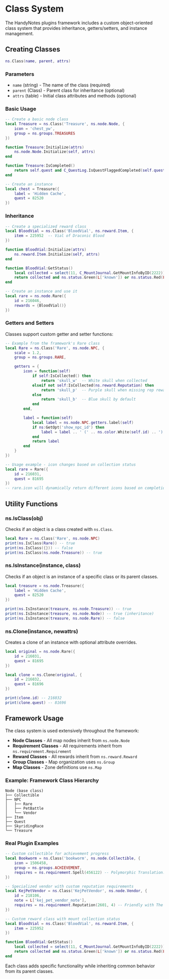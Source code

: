 # Class System

The HandyNotes plugins framework includes a custom object-oriented class system that provides inheritance, getters/setters, and instance management.

## Creating Classes

```lua
ns.Class(name, parent, attrs)
```

### Parameters

- `name` (string) - The name of the class (required)
- `parent` (Class) - Parent class for inheritance (optional)
- `attrs` (table) - Initial class attributes and methods (optional)

### Basic Usage

```lua
-- Create a basic node class
local Treasure = ns.Class('Treasure', ns.node.Node, {
    icon = 'chest_yw',
    group = ns.groups.TREASURES
})

function Treasure:Initialize(attrs)
    ns.node.Node.Initialize(self, attrs)
end

function Treasure:IsCompleted()
    return self.quest and C_QuestLog.IsQuestFlaggedCompleted(self.quest)
end

-- Create an instance
local chest = Treasure({
    label = 'Hidden Cache',
    quest = 82520
})
```

### Inheritance

```lua
-- Create a specialized reward class
local BloodVial = ns.Class('BloodVial', ns.reward.Item, {
    item = 225952  -- Vial of Draconic Blood
})

function BloodVial:Initialize(attrs)
    ns.reward.Item.Initialize(self, attrs)
end

function BloodVial:GetStatus()
    local collected = select(11, C_MountJournal.GetMountInfoByID(2222))
    return collected and ns.status.Green(L['known']) or ns.status.Red(L['missing'])
end

-- Create an instance and use it
local rare = ns.node.Rare({
    id = 216046,
    rewards = {BloodVial()}
})
```

### Getters and Setters

Classes support custom getter and setter functions:

```lua
-- Example from the framework's Rare class
local Rare = ns.Class('Rare', ns.node.NPC, {
    scale = 1.2,
    group = ns.groups.RARE,

    getters = {
        icon = function(self)
            if self:IsCollected() then
                return 'skull_w'  -- White skull when collected
            elseif not self:IsCollected(ns.reward.Reputation) then
                return 'skull_p'  -- Purple skull when missing rep rewards
            else
                return 'skull_b'  -- Blue skull by default
            end
        end,

        label = function(self)
            local label = ns.node.NPC.getters.label(self)
            if ns:GetOpt('show_npc_id') then
                label = label .. ' (' .. ns.color.White(self.id) .. ')'
            end
            return label
        end
    }
})

-- Usage example - icon changes based on collection status
local rare = Rare({
    id = 216031,
    quest = 81695
})
-- rare.icon will dynamically return different icons based on completion state
```

## Utility Functions

### ns.IsClass(obj)

Checks if an object is a class created with `ns.Class`.

```lua
local Rare = ns.Class('Rare', ns.node.NPC)
print(ns.IsClass(Rare)) -- true
print(ns.IsClass({})) -- false
print(ns.IsClass(ns.node.Treasure)) -- true
```

### ns.IsInstance(instance, class)

Checks if an object is an instance of a specific class or its parent classes.

```lua
local treasure = ns.node.Treasure({
    label = 'Hidden Cache',
    quest = 82520
})

print(ns.IsInstance(treasure, ns.node.Treasure)) -- true
print(ns.IsInstance(treasure, ns.node.Node)) -- true (inheritance)
print(ns.IsInstance(treasure, ns.node.Rare)) -- false
```

### ns.Clone(instance, newattrs)

Creates a clone of an instance with optional attribute overrides.

```lua
local original = ns.node.Rare({
    id = 216031,
    quest = 81695
})

local clone = ns.Clone(original, {
    id = 216032,
    quest = 81696
})

print(clone.id) -- 216032
print(clone.quest) -- 81696
```

## Framework Usage

The class system is used extensively throughout the framework:

- **Node Classes** - All map nodes inherit from `ns.node.Node`
- **Requirement Classes** - All requirements inherit from `ns.requirement.Requirement`
- **Reward Classes** - All rewards inherit from `ns.reward.Reward`
- **Group Classes** - Map organization uses `ns.Group`
- **Map Classes** - Zone definitions use `ns.Map`

### Example: Framework Class Hierarchy

```
Node (base class)
├── Collectible
├── NPC
│   ├── Rare
│   ├── PetBattle
│   └── Vendor
├── Item
├── Quest
├── SkyridingRace
└── Treasure
```

### Real Plugin Examples

```lua
-- Custom collectible for achievement progress
local Bookworm = ns.Class('bookworm', ns.node.Collectible, {
    icon = 1506458,
    group = ns.groups.ACHIEVEMENT,
    requires = ns.requirement.Spell(456122) -- Polymorphic Translation: Nerubian
})

-- Specialized vendor with custom reputation requirements
local KejPetVendor = ns.Class('KejPetVendor', ns.node.Vendor, {
    id = 218106,
    note = L['kej_pet_vendor_note'],
    requires = ns.requirement.Reputation(2601, 4) -- Friendly with The Severed Threads
})

-- Custom reward class with mount collection status
local BloodVial = ns.Class('BloodVial', ns.reward.Item, {
    item = 225952
})

function BloodVial:GetStatus()
    local collected = select(11, C_MountJournal.GetMountInfoByID(2222))
    return collected and ns.status.Green(L['known']) or ns.status.Red(L['missing'])
end
```

Each class adds specific functionality while inheriting common behavior from its parent classes.
